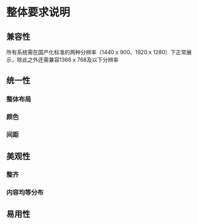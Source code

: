 # 整体要求说明
## 兼容性
所有系统需在国产化标准的两种分辨率（1440 x 900、1920 x 1280）下正常展示，除此之外还需兼容1366 x 768及以下分辨率

## 统一性
### 整体布局
### 颜色
### 间距

## 美观性
### 整齐
### 内容均等分布

## 易用性